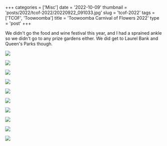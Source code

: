 +++
categories = ['Misc']
date = '2022-10-09'
thumbnail = 'posts/2022/tcof-2022/20220922_091033.jpg'
slug = 'tcof-2022'
tags = ['TCOF', 'Toowoomba']
title = 'Toowoomba Carnival of Flowers 2022'
type = 'post'
+++

We didn't go the food and wine festival this year, and I had a sprained ankle so we didn't go to any prize gardens either. We did get to Laurel Bank and Queen's Parks though. 

![](20220917_235508.jpg)

![](20220922_091033.jpg)

![](20220922_091225.jpg)

![](20220922_091304.jpg)

![](20220922_091417.jpg)

![](20220922_091445.jpg)

![](20220922_091644.jpg)

![](20221008_070858.jpg)

![](20221008_153156.jpg)

![](20221008_162927.jpg)

